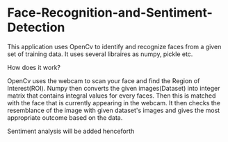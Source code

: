 # Face-Recognition-and-Sentiment-Detection

This application uses OpenCv to identify and recognize faces from a given set of training data. It uses several libraires as numpy, pickle etc.

How does it work?

OpenCv uses the webcam to scan your face and find the Region of Interest(ROI). Numpy then converts the given images(Dataset) into integer matrix that contains integral values for every faces. Then this is matched with the face that is currently appearing in the webcam.
It then checks the resemblance of the image with given dataset's images and gives the most appropriate outcome based on the data.

Sentiment analysis will be added henceforth
